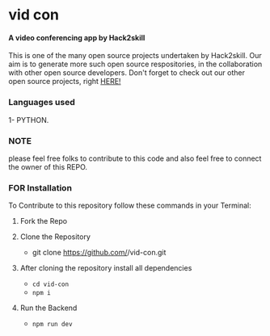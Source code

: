 # vid con

#### A video conferencing app by Hack2skill
This is one of the many open source projects undertaken by Hack2skill. Our aim is to generate more such open source respositories, in the collaboration with other open source developers. Don't forget to check out our other open source projects, right [HERE!](https://github.com/hack2skill)



### Languages used
1- PYTHON.



### NOTE
please feel free folks to contribute to this code and also feel free to connect the owner of this REPO.



### FOR Installation
To Contribute to this repository follow these commands in your Terminal:

1. Fork the Repo

2. Clone the Repository

    - git clone https://github.com/<username>/vid-con.git

2. After cloning the repository install all dependencies

    - `cd vid-con`
    - `npm i`

3. Run the Backend 

    - `npm run dev`
